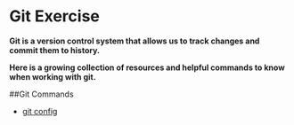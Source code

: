 # **Git Exercise**

**Git is a version control system that allows us to track changes and commit them to history.**

**Here is a growing collection of resources and helpful commands to know when working with git.**

##Git Commands
- [git config](./Commands/Config.md)
